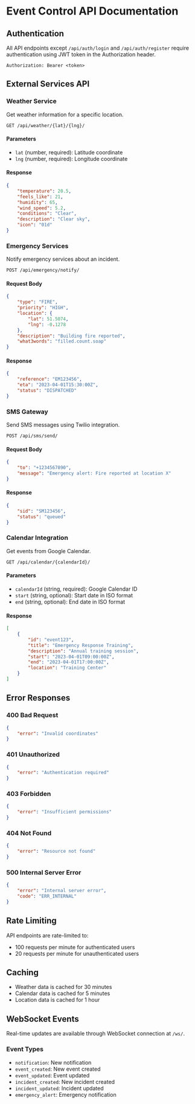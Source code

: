 # Event Control API Documentation

## Authentication
All API endpoints except `/api/auth/login` and `/api/auth/register` require authentication using JWT token in the Authorization header.

```http
Authorization: Bearer <token>
```

## External Services API

### Weather Service
Get weather information for a specific location.

```http
GET /api/weather/{lat}/{lng}/
```

#### Parameters
- `lat` (number, required): Latitude coordinate
- `lng` (number, required): Longitude coordinate

#### Response
```json
{
    "temperature": 20.5,
    "feels_like": 21,
    "humidity": 65,
    "wind_speed": 5.2,
    "conditions": "Clear",
    "description": "Clear sky",
    "icon": "01d"
}
```

### Emergency Services
Notify emergency services about an incident.

```http
POST /api/emergency/notify/
```

#### Request Body
```json
{
    "type": "FIRE",
    "priority": "HIGH",
    "location": {
        "lat": 51.5074,
        "lng": -0.1278
    },
    "description": "Building fire reported",
    "what3words": "filled.count.soap"
}
```

#### Response
```json
{
    "reference": "EM123456",
    "eta": "2023-04-01T15:30:00Z",
    "status": "DISPATCHED"
}
```

### SMS Gateway
Send SMS messages using Twilio integration.

```http
POST /api/sms/send/
```

#### Request Body
```json
{
    "to": "+1234567890",
    "message": "Emergency alert: Fire reported at location X"
}
```

#### Response
```json
{
    "sid": "SM123456",
    "status": "queued"
}
```

### Calendar Integration
Get events from Google Calendar.

```http
GET /api/calendar/{calendarId}/
```

#### Parameters
- `calendarId` (string, required): Google Calendar ID
- `start` (string, optional): Start date in ISO format
- `end` (string, optional): End date in ISO format

#### Response
```json
[
    {
        "id": "event123",
        "title": "Emergency Response Training",
        "description": "Annual training session",
        "start": "2023-04-01T09:00:00Z",
        "end": "2023-04-01T17:00:00Z",
        "location": "Training Center"
    }
]
```

## Error Responses

### 400 Bad Request
```json
{
    "error": "Invalid coordinates"
}
```

### 401 Unauthorized
```json
{
    "error": "Authentication required"
}
```

### 403 Forbidden
```json
{
    "error": "Insufficient permissions"
}
```

### 404 Not Found
```json
{
    "error": "Resource not found"
}
```

### 500 Internal Server Error
```json
{
    "error": "Internal server error",
    "code": "ERR_INTERNAL"
}
```

## Rate Limiting
API endpoints are rate-limited to:
- 100 requests per minute for authenticated users
- 20 requests per minute for unauthenticated users

## Caching
- Weather data is cached for 30 minutes
- Calendar data is cached for 5 minutes
- Location data is cached for 1 hour

## WebSocket Events
Real-time updates are available through WebSocket connection at `/ws/`.

### Event Types
- `notification`: New notification
- `event_created`: New event created
- `event_updated`: Event updated
- `incident_created`: New incident created
- `incident_updated`: Incident updated
- `emergency_alert`: Emergency notification 